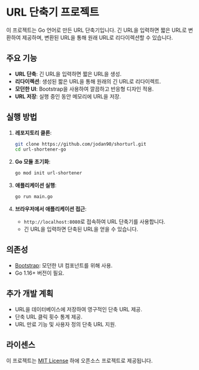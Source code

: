 # URL 단축기 프로젝트

이 프로젝트는 Go 언어로 만든 URL 단축기입니다. 긴 URL을 입력하면 짧은 URL로 변환하여 제공하며, 변환된 URL을 통해 원래 URL로 리다이렉션할 수 있습니다.

## 주요 기능
- **URL 단축**: 긴 URL을 입력하면 짧은 URL을 생성.
- **리다이렉션**: 생성된 짧은 URL을 통해 원래의 긴 URL로 리다이렉트.
- **모던한 UI**: Bootstrap을 사용하여 깔끔하고 반응형 디자인 적용.
- **URL 저장**: 실행 중인 동안 메모리에 URL을 저장.


## 실행 방법

1. **레포지토리 클론**:
    ```bash
    git clone https://github.com/jodan90/shorturl.git
    cd url-shortener-go
    ```

2. **Go 모듈 초기화**:
    ```bash
    go mod init url-shortener
    ```

3. **애플리케이션 실행**:
    ```bash
    go run main.go
    ```

4. **브라우저에서 애플리케이션 접근**:
    - `http://localhost:8080`로 접속하여 URL 단축기를 사용합니다.
    - 긴 URL을 입력하면 단축된 URL을 얻을 수 있습니다.

## 의존성
- [Bootstrap](https://getbootstrap.com): 모던한 UI 컴포넌트를 위해 사용.
- Go 1.16+ 버전이 필요.

## 추가 개발 계획
- URL을 데이터베이스에 저장하여 영구적인 단축 URL 제공.
- 단축 URL 클릭 횟수 통계 제공.
- URL 만료 기능 및 사용자 정의 단축 URL 지원.

## 라이센스
이 프로젝트는 [MIT License](LICENSE) 하에 오픈소스 프로젝트로 제공됩니다.


